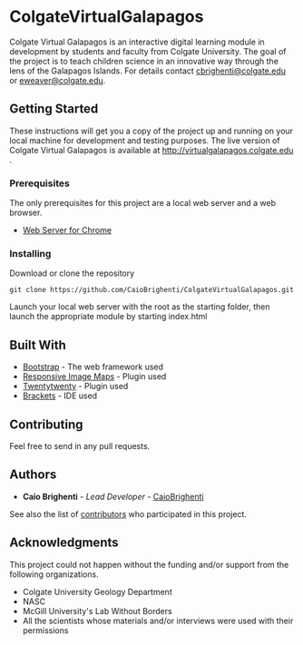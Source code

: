 # ColgateVirtualGalapagos

Colgate Virtual Galapagos is an interactive digital learning module in development by students and faculty from Colgate University. The goal of the project is to teach children science in an innovative way through the lens of the Galapagos Islands. For details contact cbrighenti@colgate.edu or eweaver@colgate.edu.

## Getting Started

These instructions will get you a copy of the project up and running on your local machine for development and testing purposes. The live version of Colgate Virtual Galapagos is available at http://virtualgalapagos.colgate.edu .

### Prerequisites

The only prerequisites for this project are a local web server and a web browser.

* [Web Server for Chrome](https://chrome.google.com/webstore/detail/web-server-for-chrome/ofhbbkphhbklhfoeikjpcbhemlocgigb?hl=en)

### Installing

Download or clone the repository

```
git clone https://github.com/CaioBrighenti/ColgateVirtualGalapagos.git
```

Launch your local web server with the root as the starting folder, then launch the appropriate module by starting index.html

## Built With

* [Bootstrap](https://getbootstrap.com/) - The web framework used
* [Responsive Image Maps](http://mattstow.com/experiment/responsive-image-maps/rwd-image-maps.html) - Plugin used
* [Twentytwenty](https://github.com/zurb/twentytwenty/) - Plugin used
* [Brackets](https://brackets.io) - IDE used

## Contributing

Feel free to send in any pull requests.

## Authors

* **Caio Brighenti** - *Lead Developer* - [CaioBrighenti](https://github.com/CaioBrighenti)

See also the list of [contributors](https://github.com/your/project/contributors) who participated in this project.

## Acknowledgments

This project could not happen without the funding and/or support from the following organizations.

* Colgate University Geology Department
* NASC
* McGill University's Lab Without Borders
* All the scientists whose materials and/or interviews were used with their permissions
